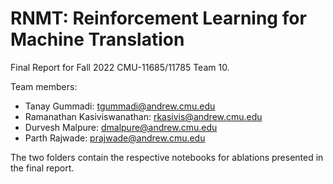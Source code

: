 # RNMT: Reinforcement Learning for Machine Translation

Final Report for Fall 2022 CMU-11685/11785 Team 10.

Team members:
* Tanay Gummadi: tgummadi@andrew.cmu.edu
* Ramanathan Kasiviswanathan: rkasivis@andrew.cmu.edu
* Durvesh Malpure:	dmalpure@andrew.cmu.edu
* Parth Rajwade:	prajwade@andrew.cmu.edu

The two folders contain the respective notebooks for ablations presented in the final report.
